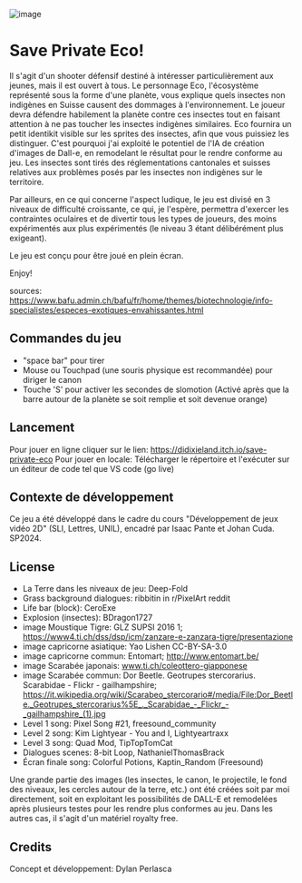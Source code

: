 ![image](https://github.com/user-attachments/assets/fb7e1142-91cd-49ac-884f-af202d92a2a7)


# Save Private Eco!

​Il s'agit d'un shooter défensif destiné à intéresser particulièrement aux jeunes, mais il est ouvert à tous. 
Le personnage Eco, l'écosystème représenté sous la forme d'une planète, vous explique quels insectes non indigènes en Suisse causent des dommages à l'environnement. Le joueur devra défendre habilement la planète contre ces insectes tout en faisant attention à ne pas toucher les insectes indigènes similaires. Eco fournira un petit identikit visible sur les sprites des insectes, afin que vous puissiez les distinguer. C'est pourquoi j'ai exploité le potentiel de l'IA de création d'images de Dall-e, en remodelant le résultat pour le rendre conforme au jeu. Les insectes sont tirés des réglementations cantonales et suisses relatives aux problèmes posés par les insectes non indigènes sur le territoire.

Par ailleurs, en ce qui concerne l'aspect ludique, le jeu est divisé en 3 niveaux de difficulté croissante, ce qui, je l'espère, permettra d'exercer les contraintes oculaires et de divertir tous les types de joueurs, des moins expérimentés aux plus expérimentés (le niveau 3 étant délibérément plus exigeant).

Le jeu est conçu pour être joué en plein écran. 

Enjoy!

sources: [https://www.bafu.admin.ch/bafu/fr/home/themes/biotechnologie/info-specialistes/especes-exotiques-envahissantes.html 
](https://www.bafu.admin.ch/bafu/fr/home/themes/biotechnologie/info-specialistes/especes-exotiques-envahissantes.html)


## Commandes du jeu
- "space bar" pour tirer
- Mouse ou Touchpad (une souris physique est recommandée) pour diriger le canon
- Touche 'S' pour activer les secondes de slomotion (Activé après que la barre autour de la planète se soit remplie et soit devenue orange)

## Lancement
Pour jouer en ligne cliquer sur le lien: https://didixieland.itch.io/save-private-eco 
Pour jouer en locale: Télécharger le répertoire et l'exécuter sur un éditeur de code tel que VS code (go live)

## Contexte de développement

Ce jeu a été développé dans le cadre du cours "Développement de jeux vidéo 2D" (SLI, Lettres, UNIL), encadré par Isaac Pante et Johan Cuda. SP2024.

## License
- La Terre dans les niveaux de jeu: Deep-Fold
- Grass background dialogues: ribbitin in r/PixelArt reddit
- Life bar (block): CeroExe
- Explosion (insectes): BDragon1727
- image Moustique Tigre: GLZ SUPSI 2016 1; https://www4.ti.ch/dss/dsp/icm/zanzare-e-zanzara-tigre/presentazione
- image capricorne asiatique:  Yao Lishen CC-BY-SA-3.0
- image capricorne commun: Entomart; http://www.entomart.be/ 
- image Scarabée japonais: www.ti.ch/coleottero-giapponese
- image Scarabée commun: Dor Beetle. Geotrupes stercorarius. Scarabidae - Flickr - gailhampshire; https://it.wikipedia.org/wiki/Scarabeo_stercorario#/media/File:Dor_Beetle._Geotrupes_stercorarius%5E_._Scarabidae_-_Flickr_-_gailhampshire_(1).jpg
- Level 1 song: Pixel Song #21, freesound_community
- Level 2 song: Kim Lightyear - You and I, Lightyeartraxx
- Level 3 song: Quad Mod, TipTopTomCat
- Dialogues scenes: 8-bit Loop, NathanielThomasBrack
- Écran finale song: Colorful Potions, Kaptin_Random (Freesound)

  
Une grande partie des images (les insectes, le canon, le projectile, le fond des niveaux, les cercles autour de la terre, etc.) ont été créées soit par moi directement, soit en exploitant les possibilités de DALL-E et remodelées après plusieurs testes pour les rendre plus conformes au jeu. Dans les autres cas, il s'agit d'un matériel royalty free.

## Credits
Concept et développement: Dylan Perlasca
